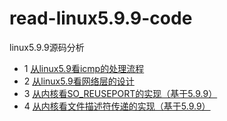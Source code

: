 # read-linux5.9.9-code
linux5.9.9源码分析

* 1 [从linux5.9看icmp的处理流程](https://zhuanlan.zhihu.com/p/370062771)
* 2 [从linux5.9看网络层的设计](https://zhuanlan.zhihu.com/p/369460776)
* 3 [从内核看SO_REUSEPORT的实现（基于5.9.9）](https://zhuanlan.zhihu.com/p/380461954)
* 4 [从内核看文件描述符传递的实现（基于5.9.9）](https://zhuanlan.zhihu.com/p/381683155)
